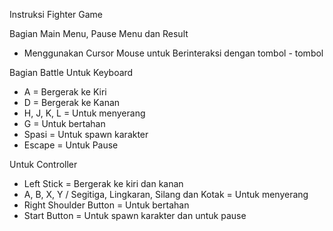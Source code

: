 Instruksi Fighter Game



Bagian Main Menu, Pause Menu dan Result
- Menggunakan Cursor Mouse untuk Berinteraksi dengan tombol - tombol

Bagian Battle
Untuk Keyboard
- A = Bergerak ke Kiri
- D = Bergerak ke Kanan
- H, J, K, L = Untuk menyerang
- G = Untuk bertahan
- Spasi = Untuk spawn karakter
- Escape = Untuk Pause

Untuk Controller
- Left Stick = Bergerak ke kiri dan kanan
- A, B, X, Y / Segitiga, Lingkaran, Silang dan Kotak = Untuk menyerang
- Right Shoulder Button = Untuk bertahan
- Start Button = Untuk spawn karakter dan untuk pause
